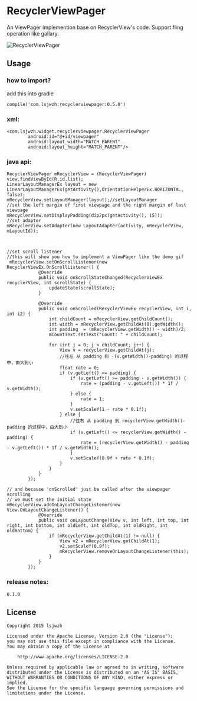 # RecyclerViewPager
An ViewPager implemention base on RecyclerView's code. Support fling operation like gallary.

![RecyclerViewPager](https://github.com/lsjwzh/RecyclerViewPager/blob/master/demo.gif)
## Usage

### how to import?
add this into gradle

    compile('com.lsjwzh:recyclerviewpager:0.5.0')


### xml:

```
<com.lsjwzh.widget.recyclerviewpager.RecyclerViewPager
        android:id="@+id/viewpager"
        android:layout_width="MATCH_PARENT"
        android:layout_height="MATCH_PARENT"/>
```

### java api:
```
RecyclerViewPager mRecyclerView = (RecyclerViewPager) view.findViewById(R.id.list);
LinearLayoutManagerEx layout = new LinearLayoutManagerEx(getActivity(),OrientationHelperEx.HORIZONTAL, false);
mRecyclerView.setLayoutManager(layout);//setLayoutManager
//set the left margin of first viewpage and the right margin of last viewpage
mRecyclerView.setDisplayPadding(dip2px(getActivity(), 15));
//set adapter
mRecyclerView.setAdapter(new LayoutAdapter(activity, mRecyclerView, mLayoutId));



//set scroll listener
//this will show you how to implement a ViewPager like the demo gif
 mRecyclerView.setOnScrollListener(new RecyclerViewEx.OnScrollListener() {
            @Override
            public void onScrollStateChanged(RecyclerViewEx recyclerView, int scrollState) {
                updateState(scrollState);
            }

            @Override
            public void onScrolled(RecyclerViewEx recyclerView, int i, int i2) {
                int childCount = mRecyclerView.getChildCount();
                int width = mRecyclerView.getChildAt(0).getWidth();
                int padding  = (mRecyclerView.getWidth() - width)/2;
                mCountText.setText("Count: " + childCount);

                for (int j = 0; j < childCount; j++) {
                    View v = recyclerView.getChildAt(j);
                    //往左 从 padding 到 -(v.getWidth()-padding) 的过程中，由大到小
                    float rate = 0;
                    if (v.getLeft() <= padding) {
                        if (v.getLeft() >= padding - v.getWidth()) {
                            rate = (padding - v.getLeft()) * 1f / v.getWidth();
                        } else {
                            rate = 1;
                        }
                        v.setScaleY(1 - rate * 0.1f);
                    } else {
                        //往右 从 padding 到 recyclerView.getWidth()-padding 的过程中，由大到小
                        if (v.getLeft() <= recyclerView.getWidth() - padding) {
                            rate = (recyclerView.getWidth() - padding - v.getLeft()) * 1f / v.getWidth();
                        }
                        v.setScaleY(0.9f + rate * 0.1f);
                    }
                }
            }
        });

// and because 'onScrolled' just be called after the viewpager scrolling
// we must set the initial state 
mRecyclerView.addOnLayoutChangeListener(new View.OnLayoutChangeListener() {
            @Override
            public void onLayoutChange(View v, int left, int top, int right, int bottom, int oldLeft, int oldTop, int oldRight, int oldBottom) {
                if (mRecyclerView.getChildAt(1) != null) {
                    View v2 = mRecyclerView.getChildAt(1);
                    v2.setScaleY(0.9f);
                    mRecyclerView.removeOnLayoutChangeListener(this);
                }
            }
        });

```
### release notes:
	0.1.0



License
-------

    Copyright 2015 lsjwzh

    Licensed under the Apache License, Version 2.0 (the "License");
    you may not use this file except in compliance with the License.
    You may obtain a copy of the License at

        http://www.apache.org/licenses/LICENSE-2.0

    Unless required by applicable law or agreed to in writing, software
    distributed under the License is distributed on an "AS IS" BASIS,
    WITHOUT WARRANTIES OR CONDITIONS OF ANY KIND, either express or implied.
    See the License for the specific language governing permissions and
    limitations under the License.
